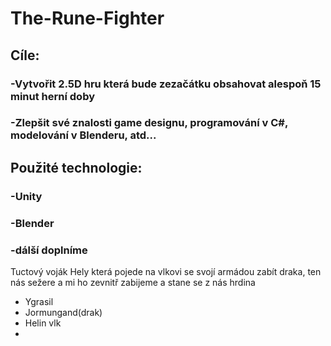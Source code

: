 # The-Rune-Fighter


## Cíle:

### -Vytvořit 2.5D hru která bude zezačátku obsahovat alespoň 15 minut herní doby
### -Zlepšit své znalosti game designu, programování v C#, modelování v Blenderu, atd...


## Použité technologie:

### -Unity
### -Blender
### -dálší doplníme




Tuctový voják Hely která pojede na vlkovi se svojí armádou zabít draka, ten nás sežere a mi ho zevnitř zabijeme a stane se z nás hrdina 

- Ygrasil
- Jormungand(drak)
- Helin vlk
-
